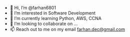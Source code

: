 - 👋 Hi, I’m @farhan6801
- 👀 I’m interested in Software Development
- 🌱 I’m currently learning Python, AWS, CCNA
- 💞️ I’m looking to collaborate on ...
- 📫 Reach out to me on my email farhan.dec@gmail.com

<!---
farhan6801/farhan6801 is a ✨ special ✨ repository because its `README.md` (this file) appears on your GitHub profile.
You can click the Preview link to take a look at your changes.
--->
